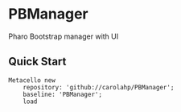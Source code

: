 # PBManager
Pharo Bootstrap manager with UI

## Quick Start

```Smalltalk
Metacello new 
	repository: 'github://carolahp/PBManager';
	baseline: 'PBManager';
	load 	
```
